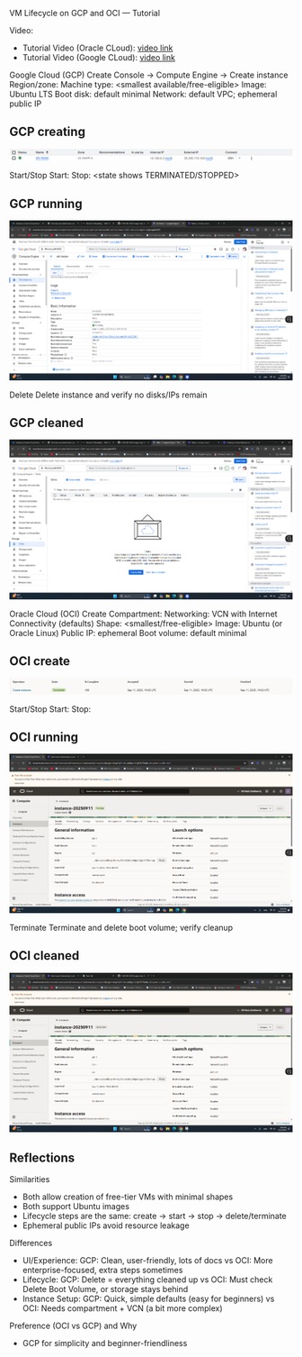 VM Lifecycle on GCP and OCI — Tutorial

Video:
- Tutorial Video (Oracle CLoud): [video link](https://www.loom.com/share/33e2819d0c99418d99488ba1ce0203a3?sid=bfb44b91-c182-479a-a2f2-0fa3a2a8028e) 
- Tutorial Video (Google CLoud): [video link](https://www.loom.com/share/a238a2ade86842d68b4215297b53482d?sid=5ba61ee9-05f4-46e6-bac4-43ab4222abc2)


Google Cloud (GCP)
Create
Console → Compute Engine → Create instance
Region/zone:
Machine type: <smallest available/free-eligible>
Image: Ubuntu LTS
Boot disk: default minimal
Network: default VPC; ephemeral public IP

GCP creating
---
![Alt text](images/creationgooglesloud.png)

Start/Stop
Start:
Stop: <state shows TERMINATED/STOPPED>

GCP running
---
![Alt text](images/cloudrunning.png)

Delete
Delete instance and verify no disks/IPs remain

GCP cleaned
---
![Alt text](images/cleanGCP.png)

Oracle Cloud (OCI)
Create
Compartment:
Networking: VCN with Internet Connectivity (defaults)
Shape: <smallest/free-eligible>
Image: Ubuntu (or Oracle Linux)
Public IP: ephemeral
Boot volume: default minimal

OCI create
---
![Alt text](images/createOCI.png)

Start/Stop
Start:
Stop:

OCI running
---
![Alt text](images/startintorunning.png)

Terminate
Terminate and delete boot volume; verify cleanup

OCI cleaned
---
![Alt text](images/terminated.png)

Reflections
---
Similarities
- Both allow creation of free-tier VMs with minimal shapes
- Both support Ubuntu images
- Lifecycle steps are the same: create → start → stop → delete/terminate
- Ephemeral public IPs avoid resource leakage

Differences
- UI/Experience: GCP: Clean, user-friendly, lots of docs vs OCI: More enterprise-focused, extra steps sometimes
- Lifecycle: GCP: Delete = everything cleaned up vs OCI: Must check Delete Boot Volume, or storage stays behind
- Instance Setup: GCP: Quick, simple defaults (easy for beginners) vs OCI: Needs compartment + VCN (a bit more complex)

Preference (OCI vs GCP) and Why
- GCP for simplicity and beginner-friendliness
